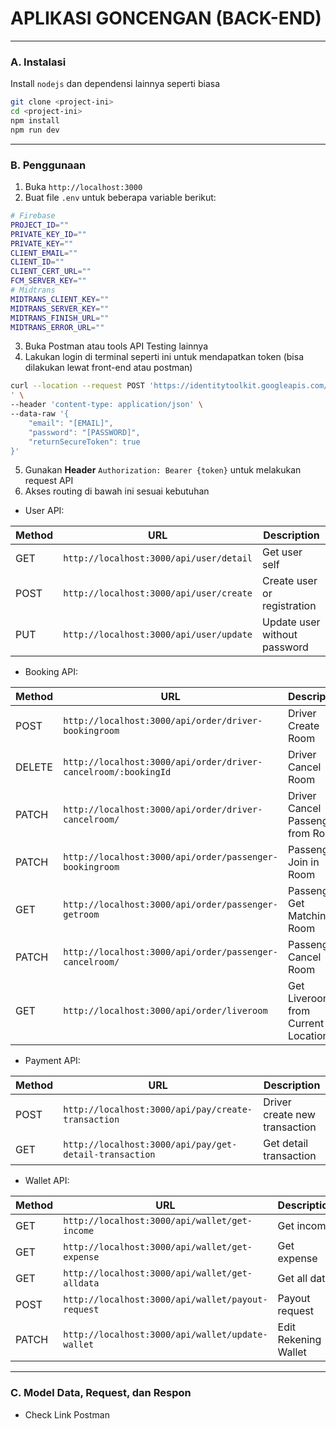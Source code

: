 # APLIKASI GONCENGAN (BACK-END)

---

### A. Instalasi

Install `nodejs` dan dependensi lainnya seperti biasa

```bash
git clone <project-ini>
cd <project-ini>
npm install
npm run dev
```

---

### B. Penggunaan

1. Buka `http://localhost:3000`
2. Buat file `.env` untuk beberapa variable berikut:

```bash
# Firebase
PROJECT_ID=""
PRIVATE_KEY_ID=""
PRIVATE_KEY=""
CLIENT_EMAIL=""
CLIENT_ID=""
CLIENT_CERT_URL=""
FCM_SERVER_KEY=""
# Midtrans
MIDTRANS_CLIENT_KEY=""
MIDTRANS_SERVER_KEY=""
MIDTRANS_FINISH_URL=""
MIDTRANS_ERROR_URL=""
```

3. Buka Postman atau tools API Testing lainnya
4. Lakukan login di terminal seperti ini untuk mendapatkan token (bisa dilakukan lewat front-end atau postman)

```bash
curl --location --request POST 'https://identitytoolkit.googleapis.com/v1/accounts:signInWithPassword?key=[API_KEY_FIREBASE]
' \
--header 'content-type: application/json' \
--data-raw '{
    "email": "[EMAIL]",
    "password": "[PASSWORD]",
    "returnSecureToken": true
}'
```

5. Gunakan **Header** `Authorization: Bearer {token}` untuk melakukan request API
6. Akses routing di bawah ini sesuai kebutuhan

-   User API:

| Method | URL                                         | Description                  |
| ------ | ------------------------------------------- | ---------------------------- |
| GET    | `http://localhost:3000/api/user/detail`     | Get user self                |
| POST   | `http://localhost:3000/api/user/create`     | Create user or registration  |
| PUT    | `http://localhost:3000/api/user/update`     | Update user without password |

-   Booking API:

| Method | URL                                          | Description         |
| ------ | -------------------------------------------- | ------------------- |
| POST   | `http://localhost:3000/api/order/driver-bookingroom`             | Driver Create Room   |
| DELETE | `http://localhost:3000/api/order/driver-cancelroom/:bookingId`   | Driver Cancel Room |
| PATCH  | `http://localhost:3000/api/order/driver-cancelroom/`             | Driver Cancel Passenger from Room |
| PATCH  | `http://localhost:3000/api/order/passenger-bookingroom`          | Passenger Join in Room |
| GET    | `http://localhost:3000/api/order/passenger-getroom`              | Passenger Get Matching Room |
| PATCH  | `http://localhost:3000/api/order/passenger-cancelroom/`          | Passenger Cancel Room |
| GET    | `http://localhost:3000/api/order/liveroom`                       | Get Liveroom from Current Location |

-   Payment API:

| Method | URL                                                        | Description                       |
| ------ | ---------------------------------------------------------- | --------------------------------- |
| POST   | `http://localhost:3000/api/pay/create-transaction`         | Driver create new transaction            |
| GET    | `http://localhost:3000/api/pay/get-detail-transaction`     | Get detail transaction    |

-   Wallet API:

| Method | URL                                               | Description    |
| ------ | ------------------------------------------------- | -------------- |
| GET    | `http://localhost:3000/api/wallet/get-income`     | Get income     |
| GET    | `http://localhost:3000/api/wallet/get-expense`    | Get expense    |
| GET    | `http://localhost:3000/api/wallet/get-alldata`    | Get all data   |
| POST   | `http://localhost:3000/api/wallet/payout-request` | Payout request |
| PATCH   | `http://localhost:3000/api/wallet/update-wallet` | Edit Rekening Wallet |

---

### C. Model Data, Request, dan Respon

- Check Link Postman
